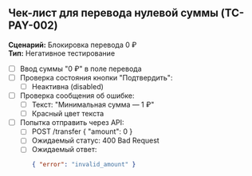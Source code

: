 ## Чек-лист для перевода нулевой суммы (TC-PAY-002)
**Сценарий:** Блокировка перевода 0 ₽  
**Тип:** Негативное тестирование  

- [ ] Ввод суммы "0 ₽" в поле перевода
- [ ] Проверка состояния кнопки "Подтвердить":
  - [ ] Неактивна (disabled)
- [ ] Проверка сообщения об ошибке:
  - [ ] Текст: "Минимальная сумма — 1 ₽"
  - [ ] Красный цвет текста
- [ ] Попытка отправить через API:
  - [ ] POST /transfer { "amount": 0 }
  - [ ] Ожидаемый статус: 400 Bad Request
  - [ ] Ожидаемый ответ: 
    ```json
    { "error": "invalid_amount" }
    ```